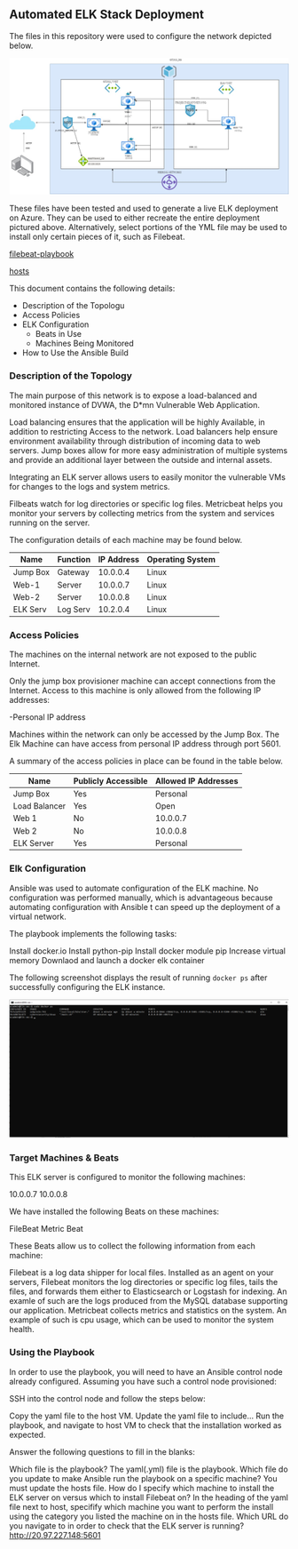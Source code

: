 ## Automated ELK Stack Deployment

The files in this repository were used to configure the network depicted below.

![](Diagram/Untitled%20Diagram.jpg)


These files have been tested and used to generate a live ELK deployment on Azure. They can be used to either recreate the entire deployment pictured above. Alternatively, select portions of the YML file may be used to install only certain pieces of it, such as Filebeat.

[filebeat-playbook](Ansible/filebeat_-playbook.yml)

[hosts](Ansible/hosts)


This document contains the following details:
- Description of the Topologu
- Access Policies
- ELK Configuration
  - Beats in Use
  - Machines Being Monitored
- How to Use the Ansible Build


### Description of the Topology

The main purpose of this network is to expose a load-balanced and monitored instance of DVWA, the D*mn Vulnerable Web Application.

Load balancing ensures that the application will be highly Available, in addition to restricting Access to the network.
Load balancers help ensure environment availability through distribution of incoming data to web servers. Jump boxes allow for more easy administration of multiple systems and provide an additional layer between the outside and internal assets.

Integrating an ELK server allows users to easily monitor the vulnerable VMs for changes to the logs and system metrics.

Filbeats watch for log directories or specific log files.
Metricbeat helps you monitor your servers by collecting metrics from the system and services running on the server.

The configuration details of each machine may be found below.


| Name     | Function | IP Address | Operating System |
|----------|----------|------------|------------------|
| Jump Box | Gateway  | 10.0.0.4   | Linux            |
| Web-1    | Server   | 10.0.0.7   | Linux            |
| Web-2    | Server   | 10.0.0.8   | Linux            |
| ELK Serv | Log Serv | 10.2.0.4   | Linux            |

### Access Policies

The machines on the internal network are not exposed to the public Internet. 

Only the jump box provisioner machine can accept connections from the Internet. Access to this machine is only allowed from the following IP addresses:

-Personal IP address


Machines within the network can only be accessed by the Jump Box. The Elk Machine can have access from personal IP address through port 5601.

A summary of the access policies in place can be found in the table below.

| Name     | Publicly Accessible | Allowed IP Addresses |
|----------|---------------------|----------------------|
|Jump Box  |	Yes                |	Personal            |
|Load Balancer|	Yes            	 |  Open                |
|Web 1	   |  No                 |	10.0.0.7            |
|Web 2	   |  No                 |	10.0.0.8            |
|ELK Server|	Yes	               |  Personal            |
### Elk Configuration

Ansible was used to automate configuration of the ELK machine. No configuration was performed manually, which is advantageous because automating configuration with Ansible t can speed up the deployment of a virtual network.

The playbook implements the following tasks:

Install docker.io
Install python-pip
Install docker module pip
Increase virtual memory
Downlaod and launch a docker elk container

The following screenshot displays the result of running `docker ps` after successfully configuring the ELK instance.

![](Images/sebpelk761.png)


### Target Machines & Beats
This ELK server is configured to monitor the following machines:

10.0.0.7
10.0.0.8

We have installed the following Beats on these machines:

FileBeat
Metric Beat

These Beats allow us to collect the following information from each machine:

Filebeat is a log data shipper for local files. Installed as an agent on your servers, Filebeat monitors the log directories or specific log files, tails the files, and forwards them either to Elasticsearch or Logstash for indexing. An examle of such are the logs produced from the MySQL database supporting our application.
Metricbeat collects metrics and statistics on the system. An example of such is cpu usage, which can be used to monitor the system health.

### Using the Playbook
In order to use the playbook, you will need to have an Ansible control node already configured. Assuming you have such a control node provisioned: 

SSH into the control node and follow the steps below:

Copy the yaml file to the host VM.
Update the yaml file to include...
Run the playbook, and navigate to host VM to check that the installation worked as expected.

Answer the following questions to fill in the blanks:

Which file is the playbook? The yaml(.yml) file is the playbook.
Which file do you update to make Ansible run the playbook on a specific machine? You must update the hosts file.
How do I specify which machine to install the ELK server on versus which to install Filebeat on? In the heading of the yaml file next to host, specifify which machine you want to perform the install using the category you listed the machine on in the hosts file.
Which URL do you navigate to in order to check that the ELK server is running? http://20.97.227.148:5601
